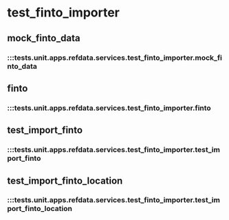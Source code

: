 # test_finto_importer

## mock_finto_data

### :::tests.unit.apps.refdata.services.test_finto_importer.mock_finto_data

## finto

### :::tests.unit.apps.refdata.services.test_finto_importer.finto

## test_import_finto

### :::tests.unit.apps.refdata.services.test_finto_importer.test_import_finto

## test_import_finto_location

### :::tests.unit.apps.refdata.services.test_finto_importer.test_import_finto_location

